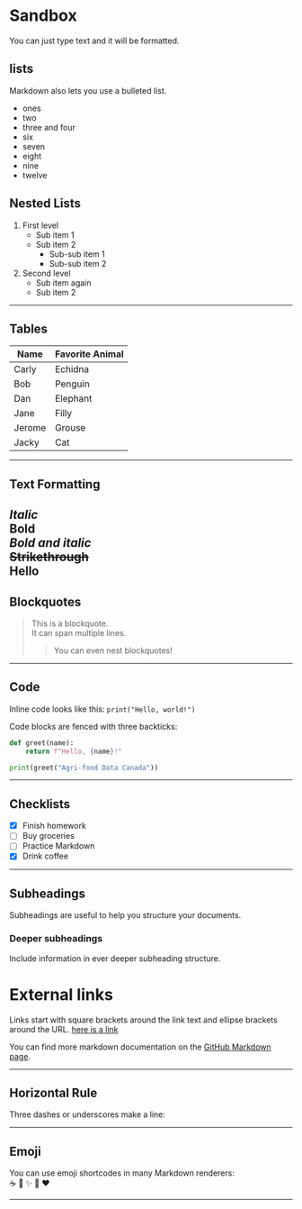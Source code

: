 # Sandbox

You can just type text and it will be formatted.

## lists

Markdown also lets you use a bulleted list.
* ones
* two
* three and four
* six
* seven
* eight
* nine
* twelve

## Nested Lists

1. First level
   - Sub item 1
   - Sub item 2
     - Sub-sub item 1
     - Sub-sub item 2
3. Second level
   - Sub item again
   - Sub item 2

---

## Tables

|Name|Favorite Animal|
|---|---|
|Carly|Echidna|
|Bob|Penguin|
|Dan|Elephant|
|Jane|Filly|
|Jerome|Grouse|
|Jacky|Cat|
---


## Text Formatting

*Italic*  
**Bold**  
***Bold and italic***  
~~Strikethrough~~  
**Hello**
---

## Blockquotes

> This is a blockquote.  
> It can span multiple lines.  
> > You can even nest blockquotes!  

---

## Code

Inline code looks like this: `print("Hello, world!")`

Code blocks are fenced with three backticks:

```python
def greet(name):
    return f"Hello, {name}!"

print(greet("Agri-food Data Canada"))
```

---

## Checklists

- [x] Finish homework  
- [ ] Buy groceries  
- [ ] Practice Markdown  
- [x] Drink coffee  

---
## Subheadings

Subheadings are useful to help you structure your documents.

### Deeper subheadings

Include information in ever deeper subheading structure.

# External links

Links start with square brackets around the link text and ellipse brackets around the URL. [here is a link](https://en.wikipedia.org/wiki/Main_Page)

You can find more markdown documentation on the [GitHub Markdown page](https://docs.github.com/en/get-started/writing-on-github/getting-started-with-writing-and-formatting-syntax).

---

## Horizontal Rule

Three dashes or underscores make a line:

---

## Emoji

You can use emoji shortcodes in many Markdown renderers:  
:coffee: :tada: :sparkles: :penguin: :heart:

---
